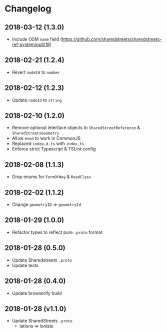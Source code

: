 # Changelog

## 2018-03-12 (1.3.0)

- Include OSM `name` field (https://github.com/sharedstreets/sharedstreets-ref-system/pull/18)

## 2018-02-21 (1.2.4)

- Revert `nodeId` to `number`

## 2018-02-12 (1.2.3)

- Update `nodeId` to `string`

## 2018-02-10 (1.2.0)

- Remove optional interface objects to `SharedStreetReference` & `SharedStreetsGeometry`
- Allow `enum` to work in CommonJS
- Replaced `index.d.ts` with `index.ts`
- Enforce strict Typescript & TSLint config

## 2018-02-08 (1.1.3)

- Drop enums for `FormOfWay` & `RoadClass`

## 2018-02-02 (1.1.2)

- Change `geometryID` => `geometryId`

## 2018-01-29 (1.0.0)

- Refactor types to reflect pure `.proto` format

## 2018-01-28 (0.5.0)

- Update Sharedstreets `.proto`
- Update tests

## 2018-01-28 (0.4.0)

- Update browserify build

## 2018-01-28 (v1.1.0)

- Update SharedStreets `.proto`
  - latlons => lonlats